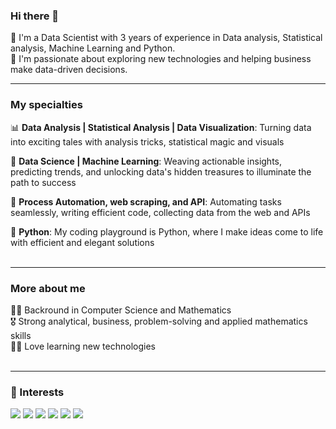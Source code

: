 ### Hi there 👋

🔭  I'm a Data Scientist with 3 years of experience in Data analysis, Statistical analysis, Machine Learning and Python.  
🎢   I'm passionate about exploring new technologies and helping business make data-driven decisions. 
<br>

---
### My specialties

📊 **Data Analysis | Statistical Analysis | Data Visualization**: Turning data into exciting tales with analysis tricks, statistical magic and visuals  

🤖 **Data Science | Machine Learning**: Weaving actionable insights, predicting trends, and unlocking data's hidden treasures to illuminate the path to success   

🔧 **Process Automation, web scraping, and API**: Automating tasks seamlessly, writing efficient code, collecting data from the web and APIs  

💬 **Python**: My coding playground is Python, where I make ideas come to life with efficient and elegant solutions
<br>
<br>

---
### More about me

🧗‍♂️ Backround in Computer Science and Mathematics  
🎖 Strong analytical, business, problem-solving and applied mathematics skills  
🤹‍♀️ Love learning new technologies 
<br>
<br>


---
### 🔭 Interests
![](https://img.shields.io/badge/data%20analytics-2bbc8a)
![](https://img.shields.io/badge/data%20science-blue)
![](https://img.shields.io/badge/data%20engineering-2bbc8a)
![](https://img.shields.io/badge/machine%20learning-blue)
![](https://img.shields.io/badge/deep%20learning-2bbc8a)
![](https://img.shields.io/badge/python-blue)







<!--
**m4556/m4556** is a ✨ _special_ ✨ repository because its `README.md` (this file) appears on your GitHub profile.

Here are some ideas to get you started:

- 🔭 I’m currently working on ...
- 🌱 I’m currently learning ...
- 👯 I’m looking to collaborate on ...
- 🤔 I’m looking for help with ...
- 💬 Ask me about ...
- 📫 How to reach me: ...
- 😄 Pronouns: ...
- ⚡ Fun fact: ...
🧩 My specialties:  

• Data Science  
• Data Analysis, Statistical analysis, Data visualization   
• Machine learning  
• Process Automation, Web scraping and API  
• Python development  
-->
